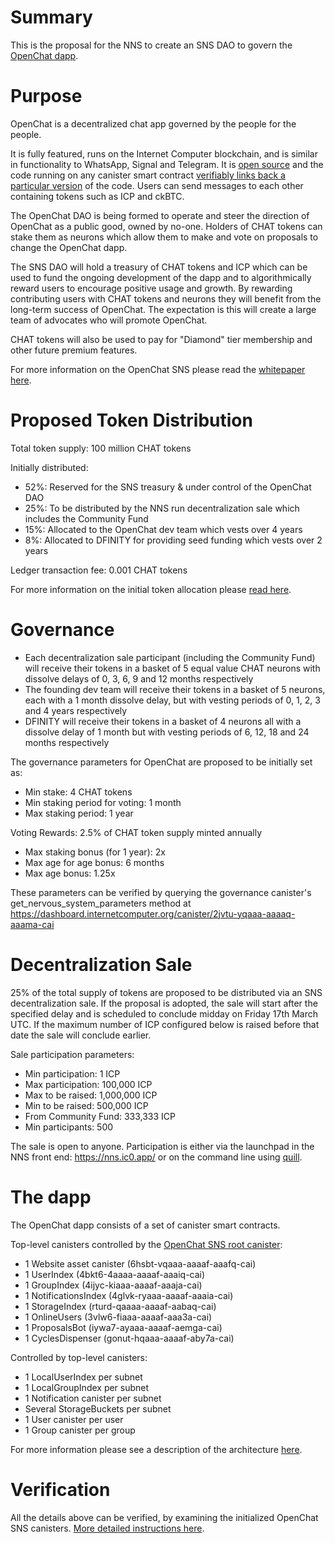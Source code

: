 # Summary

This is the proposal for the NNS to create an SNS DAO to govern the [OpenChat dapp](https://oc.app).

# Purpose

OpenChat is a decentralized chat app governed by the people for the people.

It is fully featured, runs on the Internet Computer blockchain, and is similar in functionality to WhatsApp, Signal and Telegram. It is [open source](https://github.com/dfinity-lab/open-chat) and the code running on any canister smart contract [verifiably links back a particular version](https://oc.app/architecture?section=3) of the code. Users can send messages to each other containing tokens such as ICP and ckBTC.

The OpenChat DAO is being formed to operate and steer the direction of OpenChat as a public good, owned by no-one. Holders of CHAT tokens can stake them as neurons which allow them to make and vote on proposals to change the OpenChat dapp.

The SNS DAO will hold a treasury of CHAT tokens and ICP which can be used to fund the ongoing development of the dapp and to algorithmically reward users to encourage positive usage and growth. By rewarding contributing users with CHAT tokens and neurons they will benefit from the long-term success of OpenChat. The expectation is this will create a large team of advocates who will promote OpenChat.

CHAT tokens will also be used to pay for "Diamond" tier membership and other future premium features.

For more information on the OpenChat SNS please read the [whitepaper here](https://oc.app/whitepaper).

# Proposed Token Distribution

Total token supply: 100 million CHAT tokens

Initially distributed:

- 52%: Reserved for the SNS treasury & under control of the OpenChat DAO
- 25%: To be distributed by the NNS run decentralization sale which includes the Community Fund
- 15%: Allocated to the OpenChat dev team which vests over 4 years
- 8%: Allocated to DFINITY for providing seed funding which vests over 2 years

Ledger transaction fee: 0.001 CHAT tokens

For more information on the initial token allocation please [read here](https://oc.app/whitepaper?section=5).

# Governance

- Each decentralization sale participant (including the Community Fund) will receive their tokens in a basket of 5 equal value CHAT neurons with dissolve delays of 0, 3, 6, 9 and 12 months respectively
- The founding dev team will receive their tokens in a basket of 5 neurons, each with a 1 month dissolve delay, but with vesting periods of 0, 1, 2, 3 and 4 years respectively
- DFINITY will receive their tokens in a basket of 4 neurons all with a dissolve delay of 1 month but with vesting periods of 6, 12, 18 and 24 months respectively

The governance parameters for OpenChat are proposed to be initially set as:

- Min stake: 4 CHAT tokens
- Min staking period for voting: 1 month
- Max staking period: 1 year

Voting Rewards: 2.5% of CHAT token supply minted annually

- Max staking bonus (for 1 year): 2x
- Max age for age bonus: 6 months
- Max age bonus: 1.25x

These parameters can be verified by querying the governance canister's get_nervous_system_parameters method at https://dashboard.internetcomputer.org/canister/2jvtu-yqaaa-aaaaq-aaama-cai

# Decentralization Sale

25% of the total supply of tokens are proposed to be distributed via an SNS decentralization sale. If the proposal is adopted, the sale will start after the specified delay and is scheduled to conclude midday on Friday 17th March UTC. If the maximum number of ICP configured below is raised before that date the sale will conclude earlier.

Sale participation parameters:

- Min participation: 1 ICP
- Max participation: 100,000 ICP
- Max to be raised: 1,000,000 ICP
- Min to be raised: 500,000 ICP
- From Community Fund: 333,333 ICP
- Min participants: 500

The sale is open to anyone. Participation is either via the launchpad in the NNS front end: https://nns.ic0.app/ or on the command line using [quill](https://wiki.internetcomputer.org/wiki/How-To:_Participate_in_the_SNS_decentralization_sale_via_quill).

# The dapp

The OpenChat dapp consists of a set of canister smart contracts.

Top-level canisters controlled by the [OpenChat SNS root canister](https://dashboard.internetcomputer.org/canister/3e3x2-xyaaa-aaaaq-aaalq-cai):

- 1 Website asset canister (6hsbt-vqaaa-aaaaf-aaafq-cai)
- 1 UserIndex (4bkt6-4aaaa-aaaaf-aaaiq-cai)
- 1 GroupIndex (4ijyc-kiaaa-aaaaf-aaaja-cai)
- 1 NotificationsIndex (4glvk-ryaaa-aaaaf-aaaia-cai)
- 1 StorageIndex (rturd-qaaaa-aaaaf-aabaq-cai)
- 1 OnlineUsers (3vlw6-fiaaa-aaaaf-aaa3a-cai)
- 1 ProposalsBot (iywa7-ayaaa-aaaaf-aemga-cai)
- 1 CyclesDispenser (gonut-hqaaa-aaaaf-aby7a-cai)

Controlled by top-level canisters:

- 1 LocalUserIndex per subnet
- 1 LocalGroupIndex per subnet
- 1 Notification canister per subnet
- Several StorageBuckets per subnet
- 1 User canister per user
- 1 Group canister per group

For more information please see a description of the architecture [here](https://oc.app/architecture).

# Verification

All the details above can be verified, by examining the initialized OpenChat SNS canisters. [More detailed instructions here](https://wiki.internetcomputer.org/wiki/How-to:_Verify_SNS_decentralization_sale_proposal).
